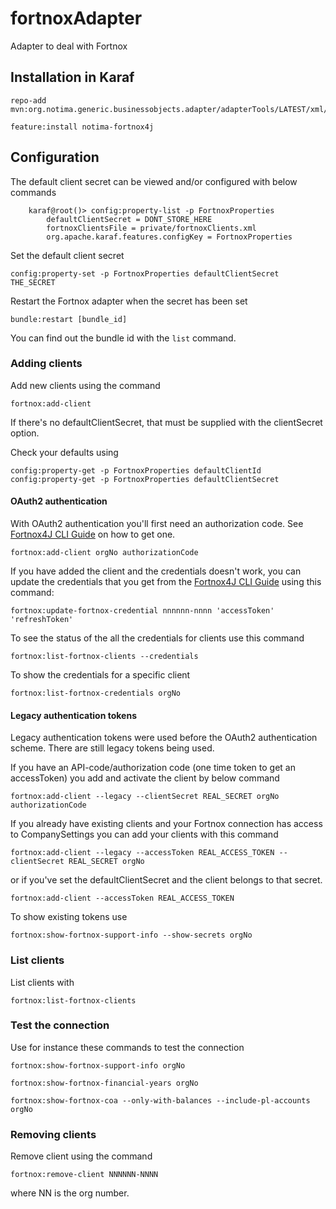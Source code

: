 # fortnoxAdapter
Adapter to deal with Fortnox

## Installation in Karaf

	repo-add mvn:org.notima.generic.businessobjects.adapter/adapterTools/LATEST/xml/features
	
	feature:install notima-fortnox4j
	
## Configuration

The default client secret can be viewed and/or configured with below commands

```
 	karaf@root()> config:property-list -p FortnoxProperties 
   		defaultClientSecret = DONT_STORE_HERE
   		fortnoxClientsFile = private/fortnoxClients.xml
   		org.apache.karaf.features.configKey = FortnoxProperties
```

Set the default client secret

	config:property-set -p FortnoxProperties defaultClientSecret THE_SECRET

Restart the Fortnox adapter when the secret has been set

	bundle:restart [bundle_id]
	
You can find out the bundle id with the ``list`` command.

### Adding clients

Add new clients using the command

	fortnox:add-client
	
If there's no defaultClientSecret, that must be supplied with the clientSecret option.

Check your defaults using

	config:property-get -p FortnoxProperties defaultClientId
	config:property-get -p FortnoxProperties defaultClientSecret	

#### OAuth2 authentication

With OAuth2 authentication you'll first need an authorization code. See [Fortnox4J CLI Guide](https://github.com/notima/fortnox4j) on how to get one.

	fortnox:add-client orgNo authorizationCode

If you have added the client and the credentials doesn't work, you can update the credentials that you get from the [Fortnox4J CLI Guide](https://github.com/notima/fortnox4j) using this command:

	fortnox:update-fortnox-credential nnnnnn-nnnn 'accessToken' 'refreshToken'

To see the status of the all the credentials for clients use this command

	fortnox:list-fortnox-clients --credentials

To show the credentials for a specific client

	fortnox:list-fortnox-credentials orgNo

#### Legacy authentication tokens

Legacy authentication tokens were used before the OAuth2 authentication scheme. There are still legacy tokens being used.

If you have an API-code/authorization code (one time token to get an accessToken) you add and activate the client by below command

	fortnox:add-client --legacy --clientSecret REAL_SECRET orgNo authorizationCode

If you already have existing clients and your Fortnox connection has access to CompanySettings you can add your clients with this command

	fortnox:add-client --legacy --accessToken REAL_ACCESS_TOKEN --clientSecret REAL_SECRET orgNo
	
or if you've set the defaultClientSecret and the client belongs to that secret.

	fortnox:add-client --accessToken REAL_ACCESS_TOKEN
	
To show existing tokens use

	fortnox:show-fortnox-support-info --show-secrets orgNo	

	
### List clients

List clients with

	fortnox:list-fortnox-clients

### Test the connection

Use for instance these commands to test the connection

	fortnox:show-fortnox-support-info orgNo
	
	fortnox:show-fortnox-financial-years orgNo
	
	fortnox:show-fortnox-coa --only-with-balances --include-pl-accounts orgNo
	

### Removing clients

Remove client using the command

	fortnox:remove-client NNNNNN-NNNN
	
where NN is the org number.